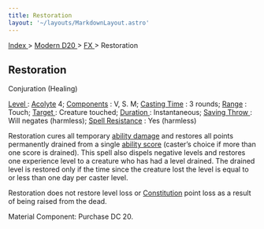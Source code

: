 ```yaml
---
title: Restoration
layout: '~/layouts/MarkdownLayout.astro'
---
```


[ Index ](/) > [ Modern D20 ](/modern.d20.srd) > [ FX ](/modern.d20.srd/fx) > Restoration

##  Restoration

Conjuration (Healing)

[ Level ](/modern.d20.srd/fx/level) : [ Acolyte](/modern.d20.srd/classes/advanced/acolyte) 4; [ Components](/modern.d20.srd/fx/components) : V, S. M; [ Casting Time](/modern.d20.srd/fx/casting.time) : 3 rounds; [ Range](/modern.d20.srd/fx/range) : Touch; [ Target ](/modern.d20.srd/fx/target) :
Creature touched; [ Duration ](/modern.d20.srd/fx/duration) : Instantaneous; [Saving Throw ](/modern.d20.srd/basics/saving.throws) : Will negates
(harmless); [ Spell Resistance](/modern.d20.srd/special.abilities/spell.resistance) : Yes (harmless)

Restoration cures all temporary [ ability damage](/modern.d20.srd/special.abilities/ability.score.reduction) and restores all
points permanently drained from a single [ ability score](/modern.d20.srd/basics/ability.scores) (caster’s choice if more than one
score is drained). This spell also dispels negative levels and restores one
experience level to a creature who has had a level drained. The drained level
is restored only if the time since the creature lost the level is equal to or
less than one day per caster level.

Restoration does not restore level loss or [ Constitution](/modern.d20.srd/basics/ability.scores) point loss as a result of being
raised from the dead.

Material Component: Purchase DC 20.

